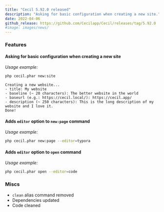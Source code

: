 ```yaml
---
title: "Cecil 5.92.0 released"
description: "Asking for basic configuration when creating a new site."
date: 2022-04-06
github_release: https://github.com/Cecilapp/Cecil/releases/tag/5.92.0
#image: images/news/
---
```

### Features

#### Asking for basic configuration when creating a new site

_Usage example:_

```bash
php cecil.phar new:site
```

```plaintext
Creating a new website...
- title: My website
- baseline (~ 20 characters): The better website in the world
- baseurl (e.g.: https://cecil.local/): https://cecil.app/
- description (~ 250 characters): This is the long description of my website and I love it.
Done!
```

#### Adds `editor` option to `new:page` command

_Usage example:_

```bash
php cecil.phar new:page --editor=typora
```

#### Adds `editor` option to `open` command

*Usage example:*

```bash
php cecil.phar open --editor=code
```

### Miscs

- `clean` alias command removed
- Dependencies updated
- Code cleaned
